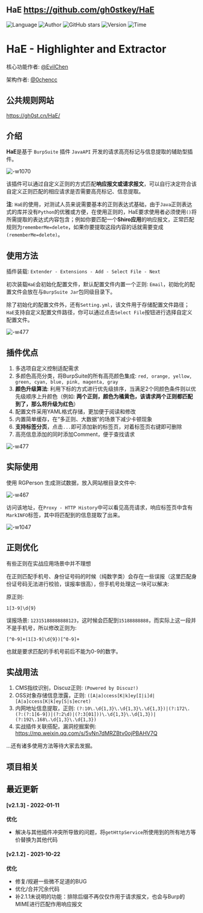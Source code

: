 ## HaE <https://github.com/gh0stkey/HaE>
<!--auto_detail_badge_begin_0b490ffb61b26b45de3ea5d7dd8a582e-->
![Language](https://img.shields.io/badge/Language-Java-blue)
![Author](https://img.shields.io/badge/Author-gh0stkey-orange)
![GitHub stars](https://img.shields.io/github/stars/gh0stkey/HaE.svg?style=flat&logo=github)
![Version](https://img.shields.io/badge/Version-V2.1.3-red)
![Time](https://img.shields.io/badge/Join-20210120-green)
<!--auto_detail_badge_end_fef74f2d7ea73fcc43ff78e05b1e7451-->


# HaE - Highlighter and Extractor

核心功能作者: [@EvilChen](https://github.com/gh0stkey)

架构作者: [@0chencc](https://github.com/0Chencc)

## 公共规则网站

https://gh0st.cn/HaE/

## 介绍

**HaE**是基于 `BurpSuite` 插件 `JavaAPI` 开发的请求高亮标记与信息提取的辅助型插件。

![-w1070](https://github.com/gh0stkey/HaE/raw/master/images/16000706401522.jpg)

该插件可以通过自定义正则的方式匹配**响应报文或请求报文**，可以自行决定符合该自定义正则匹配的相应请求是否需要高亮标记、信息提取。

**注**: `HaE`的使用，对测试人员来说需要基本的正则表达式基础，由于`Java`正则表达式的库并没有`Python`的优雅或方便，在使用正则的，HaE要求使用者必须使用`()`将所需提取的表达式内容包含；例如你要匹配一个**Shiro应用**的响应报文，正常匹配规则为`rememberMe=delete`，如果你要提取这段内容的话就需要变成`(rememberMe=delete)`。

## 使用方法

插件装载: `Extender - Extensions - Add - Select File - Next`

初次装载`HaE`会初始化配置文件，默认配置文件内置一个正则: `Email`，初始化的配置文件会放在与`BurpSuite Jar`包同级目录下。

除了初始化的配置文件外，还有`Setting.yml`，该文件用于存储配置文件路径；`HaE`支持自定义配置文件路径，你可以通过点击`Select File`按钮进行选择自定义配置文件。

![-w477](https://github.com/gh0stkey/HaE/raw/master/images/16000710069404.jpg)

## 插件优点

1. 多选项自定义控制适配需求
2. 多颜色高亮分类，将BurpSuite的所有高亮颜色集成: `red, orange, yellow, green, cyan, blue, pink, magenta, gray`
3. **颜色升级算法**: 利用下标的方式进行优先级排序，当满足2个同颜色条件则以优先级顺序上升颜色（例如: **两个正则，颜色为橘黄色，该请求两个正则都匹配到了，那么将升级为红色**）
4. 配置文件采用YAML格式存储，更加便于阅读和修改
5. 内置简单缓存，在“多正则、大数据”的场景下减少卡顿现象
6. **支持标签分页**，点击`...`即可添加新的标签页，对着标签页右键即可删除
7. 高亮信息添加的同时添加Comment，便于查找请求

![-w477](https://github.com/gh0stkey/HaE/raw/master/images/16000720732851.jpg)

## 实际使用

使用 RGPerson 生成测试数据，放入网站根目录文件中: 

![-w467](https://github.com/gh0stkey/HaE/raw/master/images/16000719723284.jpg)

访问该地址，在`Proxy - HTTP History`中可以看见高亮请求，响应标签页中含有`MarkINFO`标签，其中将匹配到的信息提取了出来。

![-w1047](https://github.com/gh0stkey/HaE/raw/master/images/16000720732854.jpg)


## 正则优化

有些正则在实战应用场景中并不理想

在正则匹配手机号、身份证号码的时候（纯数字类）会存在一些误报（这里匹配身份证号码无法进行校验，误报率很高），但手机号处理这一块可以解决: 

原正则: 

```
1[3-9]\d{9}
```

误报场景: `12315188888888123`，这时候会匹配到`15188888888`，而实际上这一段并不是手机号，所以修改正则为: 

```
[^0-9]+(1[3-9]\d{9})[^0-9]+
```

也就是要求匹配的手机号前后不能为0-9的数字。

## 实战用法

1. CMS指纹识别，Discuz正则: `(Powered by Discuz!)`
2. OSS对象存储信息泄露，正则: `([A|a]ccess[K|k]ey[I|i]d|[A|a]ccess[K|k]ey[S|s]ecret)`
3. 内网地址信息提取，正则: `(?:10\.\d{1,3}\.\d{1,3}\.\d{1,3})|(?:172\.(?:(?:1[6-9])|(?:2\d)|(?:3[01]))\.\d{1,3}\.\d{1,3})|(?:192\.168\.\d{1,3}\.\d{1,3})`
4. 实战插件关联搭配，漏洞挖掘案例: https://mp.weixin.qq.com/s/5vNn7dMRZBtv0ojPBAHV7Q

...还有诸多使用方法等待大家去发掘。

<!--auto_detail_active_begin_e1c6fb434b6f0baf6912c7a1934f772b-->
## 项目相关


## 最近更新

#### [v2.1.3] - 2022-01-11

**优化**  
- 解决与其他插件冲突所导致的问题，将`getHttpService`所使用到的所有地方等价替换为其他代码

#### [v2.1.2] - 2021-10-22

**优化**  
- 修复/规避一些微不足道的BUG  
- 优化/合并冗余代码  
- 补2.1.1未说明的功能：排除后缀不再仅仅作用于请求报文，也会与Burp的MIME进行匹配作用响应报文

<!--auto_detail_active_end_f9cf7911015e9913b7e691a7a5878527-->
